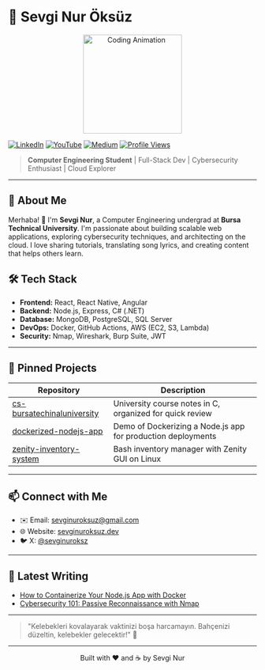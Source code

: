 # 🦋 Sevgi Nur Öksüz

<p align="center">
  <img src="https://media.giphy.com/media/P0R19tUEToUWO3lOOe/giphy.gif" alt="Coding Animation" width="200" />
</p>

[![LinkedIn](https://img.shields.io/badge/LinkedIn-Sevgi_Nur-blue?logo=linkedin)](https://www.linkedin.com/in/sevgi-nur-oksuz-8b91a5219) [![YouTube](https://img.shields.io/badge/YouTube-Subscribe-red?logo=youtube)](https://www.youtube.com/@sevginuroksuz) [![Medium](https://img.shields.io/badge/Medium-Read-000000?logo=medium)](https://medium.com/@sevginuroksuz) [![Profile Views](https://komarev.com/ghpvc/?username=sevginuroksuz)](https://komarev.com/ghpvc/?username=sevginuroksuz)

> **Computer Engineering Student** | Full-Stack Dev | Cybersecurity Enthusiast | Cloud Explorer

---

## 🎯 About Me

Merhaba! 👋 I'm **Sevgi Nur**, a Computer Engineering undergrad at **Bursa Technical University**. I'm passionate about building scalable web applications, exploring cybersecurity techniques, and architecting on the cloud. I love sharing tutorials, translating song lyrics, and creating content that helps others learn.

## 🛠️ Tech Stack

* **Frontend:** React, React Native, Angular
* **Backend:** Node.js, Express, C# (.NET)
* **Database:** MongoDB, PostgreSQL, SQL Server
* **DevOps:** Docker, GitHub Actions, AWS (EC2, S3, Lambda)
* **Security:** Nmap, Wireshark, Burp Suite, JWT

---

## 📌 Pinned Projects

| Repository                                                                                | Description                                                  |
| ----------------------------------------------------------------------------------------- | ------------------------------------------------------------ |
| [cs-bursatechinaluniversity](https://github.com/sevginuroksuz/cs-bursatechinaluniversity) | University course notes in C, organized for quick review     |
| [dockerized-nodejs-app](https://github.com/sevginuroksuz/dockerized-nodejs-app)           | Demo of Dockerizing a Node.js app for production deployments |
| [zenity-inventory-system](https://github.com/sevginuroksuz/zenity-inventory-system)       | Bash inventory manager with Zenity GUI on Linux              |

---

## 📫 Connect with Me

* ✉️ Email: [sevginuroksuz@gmail.com](mailto:sevginuroksuz@gmail.com)
* 🌐 Website: [sevginuroksuz.dev](https://sevginuroksuz.dev)
* 🐦 X: [@sevginuroksz](https://x.com/sevginuroksz)

---

## 📖 Latest Writing

* [How to Containerize Your Node.js App with Docker](https://medium.com/@sevginuroksuz/docker-nodejs-containerization)
* [Cybersecurity 101: Passive Reconnaissance with Nmap](https://medium.com/@sevginuroksuz/nmap-passive-info)

---

> "Kelebekleri kovalayarak vaktinizi boşa harcamayın. Bahçenizi düzeltin, kelebekler gelecektir!" 🦋

---

<p align="center">Built with ❤️ and ☕ by Sevgi Nur</p>
